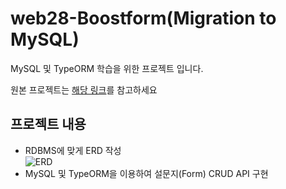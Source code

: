 # web28-Boostform(Migration to MySQL)

MySQL 및 TypeORM 학습을 위한 프로젝트 입니다.

원본 프로젝트는 [해당 링크](https://github.com/boostcampwm-2022/web28-Boostform)를 참고하세요

## 프로젝트 내용

- RDBMS에 맞게 ERD 작성   
  ![ERD](./server/docs/erd.png)
- MySQL 및 TypeORM을 이용하여 설문지(Form) CRUD API 구현

